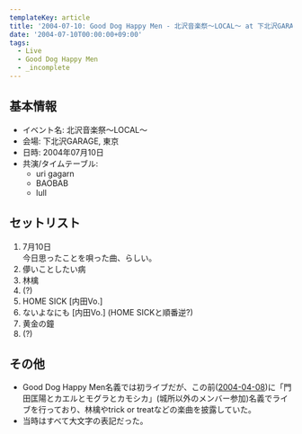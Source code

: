 ```yaml
---
templateKey: article
title: '2004-07-10: Good Dog Happy Men - 北沢音楽祭～LOCAL～ at 下北沢GARAGE'
date: '2004-07-10T00:00:00+09:00'
tags:
  - Live
  - Good Dog Happy Men
  - _incomplete
---
```

## 基本情報

* イベント名: 北沢音楽祭～LOCAL～
* 会場: 下北沢GARAGE, 東京
* 日時: 2004年07月10日
* 共演/タイムテーブル:
  * uri gagarn
  * BAOBAB
  * lull

## セットリスト

1. 7月10日<br>
   今日思ったことを唄った曲、らしい。
1. 儚いことしたい病
1. 林檎
1. (?)
1. HOME SICK [内田Vo.]
1. ないよなにも [内田Vo.] (HOME SICKと順番逆?)
1. 黄金の鐘
1. (?)

## その他

* Good Dog Happy Men名義では初ライブだが、この前([2004-04-08](/articles/2004-04-08-000000))に「門田匡陽とカエルとモグラとカモシカ」(城所以外のメンバー参加)名義でライブを行っており、林檎やtrick or treatなどの楽曲を披露していた。
* 当時はすべて大文字の表記だった。
